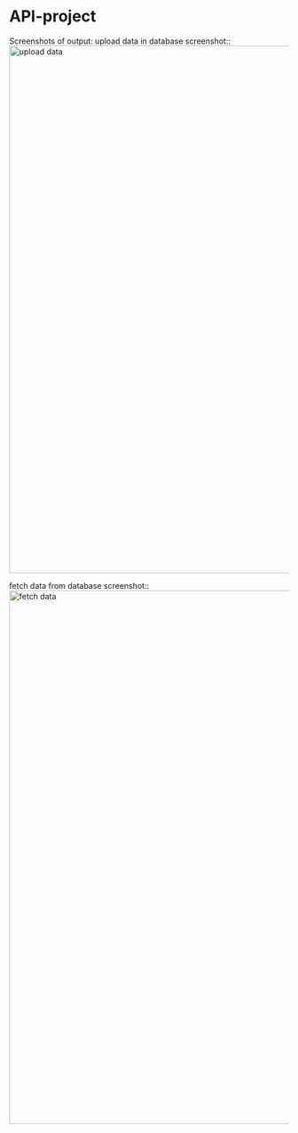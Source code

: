 # API-project
Screenshots of output:
upload data in database screenshot::
<img width="949" alt="upload data" src="https://github.com/adarsh1114/API-project/assets/92520001/c453b0f0-6c65-418c-8eec-4eaa4645683b">

fetch data from database screenshot::
<img width="960" alt="fetch data" src="https://github.com/adarsh1114/API-project/assets/92520001/3a8710d2-cf90-42f2-bbab-b2d04ea3f527">
